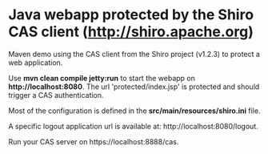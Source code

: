 Java webapp protected by the Shiro CAS client (http://shiro.apache.org)
==

Maven demo using the CAS client from the Shiro project (v1.2.3) to protect a web application.

Use **mvn clean compile jetty:run** to start the webapp on **http://localhost:8080**. The url 'protected/index.jsp' is protected and should trigger a CAS authentication.

Most of the configuration is defined in the **src/main/resources/shiro.ini** file.

A specific logout application url is available at: http://localhost:8080/logout.

Run your CAS server on https://localhost:8888/cas.
